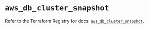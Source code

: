 # `aws_db_cluster_snapshot`

Refer to the Terraform Registry for docs: [`aws_db_cluster_snapshot`](https://registry.terraform.io/providers/hashicorp/aws/5.100.0/docs/resources/db_cluster_snapshot).
